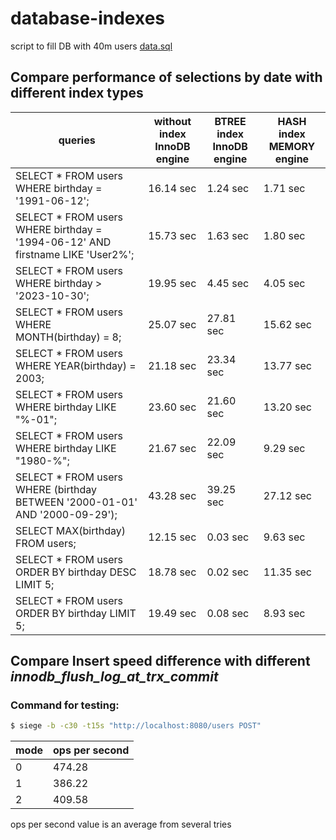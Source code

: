 # database-indexes

script to fill DB with 40m users
[data.sql](scripts%2Fdata.sql)

## Compare performance of selections by date with different index types

queries | without index InnoDB engine | BTREE index InnoDB engine | HASH index MEMORY engine
--------------------------------------------------- |-----------------------------|---------------------------| --- 
SELECT * FROM users WHERE birthday = '1991-06-12'; | 16.14 sec	                  | 1.24 sec |	1.71 sec
SELECT * FROM users WHERE birthday = '1994-06-12' AND firstname LIKE 'User2%'; | 	15.73 sec                  | 	1.63 sec                   |	1.80 sec
SELECT * FROM users WHERE birthday > '2023-10-30'; | 	19.95 sec                  | 	4.45 sec                   | 	4.05 sec                   
SELECT * FROM users WHERE MONTH(birthday) = 8; | 	25.07 sec                  | 	27.81 sec                  | 	15.62 sec                  
SELECT * FROM users WHERE YEAR(birthday) = 2003; | 	21.18 sec                  | 	23.34 sec                  | 	13.77 sec                  
SELECT * FROM users WHERE birthday LIKE "%-01"; | 	23.60 sec                  | 	21.60 sec                  | 	13.20 sec                  
SELECT * FROM users WHERE birthday LIKE "1980-%"; | 	21.67 sec                  | 	22.09 sec                  | 	9.29 sec                   
SELECT * FROM users WHERE (birthday BETWEEN '2000-01-01' AND '2000-09-29'); | 	43.28 sec                  | 	39.25 sec                  | 	27.12 sec                  
SELECT MAX(birthday) FROM users; | 	12.15 sec                  | 	0.03 sec                   | 	9.63 sec                   
SELECT * FROM users ORDER BY birthday DESC LIMIT 5; | 	18.78 sec                  | 	0.02 sec                   | 	11.35 sec                  
SELECT * FROM users ORDER BY birthday LIMIT 5; | 	19.49 sec                  | 	0.08 sec                   | 	8.93 sec                   


## Compare Insert speed difference with different *innodb_flush_log_at_trx_commit*


### Command for testing:

```bash
$ siege -b -c30 -t15s "http://localhost:8080/users POST"
```

mode | ops per second   
--- |------
0 | 474.28         
1 | 386.22         
2 | 409.58         

ops per second value is an average from several tries
